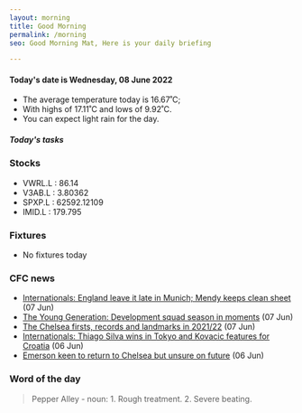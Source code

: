 ```yaml
---
layout: morning
title: Good Morning
permalink: /morning
seo: Good Morning Mat, Here is your daily briefing

---
```


<!-- weather_marker starts -->
#### Today's date is Wednesday, 08 June 2022

- The average temperature today is 16.67˚C;
- With highs of 17.11˚C and lows of 9.92˚C.
- You can expect light rain for the day.

<!-- weather_marker ends -->
##### Today's tasks
<!-- task_marker starts -->

<!-- task_marker ends -->

### Stocks

<!-- stocks_marker starts -->

- VWRL.L : 86.14
- V3AB.L : 3.80362
- SPXP.L : 62592.12109
- IMID.L : 179.795

<!-- stocks_marker ends -->

### Fixtures

<!-- sports_marker starts -->

- No fixtures today
<!-- sports_marker ends -->

### CFC news

<!-- cfc_marker starts -->
- [Internationals: England leave it late in Munich; Mendy keeps clean sheet](https://www.chelseafc.com/en/news/2022/06/07/internationals--england-leave-it-late-in-munich--mendy-keeps-cle) (07 Jun)
- [The Young Generation: Development squad season in moments](https://www.chelseafc.com/en/news/2022/06/07/the-young-generation--development-squad-season-in-moments) (07 Jun)
- [The Chelsea firsts, records and landmarks in 2021/22](https://www.chelseafc.com/en/news/2022/06/07/the-chelsea-firsts--records-and-landmarks-in-2021-22) (07 Jun)
- [Internationals: Thiago Silva wins in Tokyo and Kovacic features for Croatia](https://www.chelseafc.com/en/news/2022/06/06/internationals--thiago-silva-wins-in-tokyo-and-kovacic-features-) (06 Jun)
- [Emerson keen to return to Chelsea but unsure on future](https://www.chelseafc.com/en/news/2022/06/06/emerson-keen-to-return-to-chelsea-but-unsure-on-future-) (06 Jun)

<!-- cfc_marker ends -->

### Word of the day
<!-- word_marker starts -->

 > Pepper Alley - noun: 1. Rough treatment. 2. Severe beating.

<!-- word_marker ends -->

